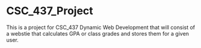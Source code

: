 # CSC_437_Project

This is a project for CSC_437 Dynamic Web Development that will consist of a webstie that calculates GPA or class grades and stores them for a given user.
